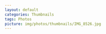 ```yaml
---
layout: default
categories: Thumbnails
tags: Photos
picture: img/photos/thumbnails/IMG_8526.jpg
---
```

